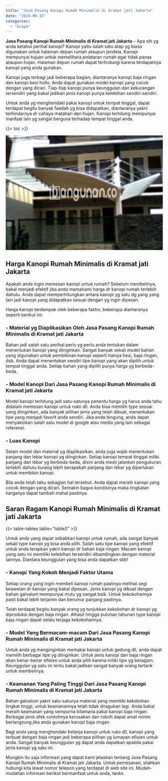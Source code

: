 ```yaml
---
title: "Jasa Pasang Kanopi Rumah Minimalis di Kramat jati Jakarta"
date: "2024-08-19"
categories: 
  - "biaya"
---
```


**Jasa Pasang Kanopi Rumah Minimalis di Kramat jati Jakarta** – Apa sih yg anda ketahui perihal kanopi? Kanopi yaitu salah satu atap yg biasa digunakan untuk halaman depan rumah ataupun jendela. Kanopi mempunyai tujuan untuk memelihara pelataran rumah agar tidak panas ataupun hujan. Halaman depan rumah dapat terlindungi karena terdapatnya kanopi yang anda gunakan.

Kanopi juga terbagi jadi beberapa bagian, diantaranya kanopi baja ringan dan kanopi besi hollo. Anda dapat gunakan model kanopi yang cocok dengan yang dicari. Tiap-tiap kanopi punya keunggulan dan kekurangan tersendiri yang bakal jadikan jenis kanopi punya kelebihan sendiri-sendiri.

Untuk anda yg menghendaki pakai kanopi untuk tempat tinggal, dapat terdapat begitu banyak faedah yg bisa didapatkan, diantaranya yakni terhindarnya dr cahaya matahari dan hujan. Kanopi terhitung mempunyai manfaat lain yg sangat berguna terhadap tempat tinggal anda.

{{< toc >}}

![Jasa Pasang Kanopi Rumah Minimalis di Kramat jati Jakarta](/images/harga-kanopi-minimalis-03.png)

## Harga Kanopi Rumah Minimalis di Kramat jati Jakarta

Apakah anda ingin memesan kanopi untuk rumah? Sebelum membelinya, bakal menjadi efektif jika anda memahami harga dr kanopi rumah terlebih dahulu. Anda dapat memperhitungkan antara kanopi yg satu dg yang yang lain jadi kanopi yang didapatkan sesuai dengan yg ingin dipesan.

Harga kanopi terdampak oleh beberapa faktor, beberapa diantaranya seperti berikut ini:

### \- Material yg Diaplikasikan Oleh Jasa Pasang Kanopi Rumah Minimalis di Kramat jati Jakarta

Bahan jadi salah satu perihal perlu yg perlu anda tentukan dalam menentukan kanopi yang diinginkan. Sangat banyak sekali model bahan yang digunakan untuk pembikinan kanopi seperti halnya besi, baja ringan, dsb. Anda dapat menentukan sendiri tipe kanopi yang akan dipilih untuk tempat tinggal anda. Setiap bahan yang dipilih punya harga yg berbeda-beda.

### \- Model Kanopi Dari Jasa Pasang Kanopi Rumah Minimalis di Kramat jati Jakarta

Model kanopi terhitung jadi satu-satunya penentu harga yg harus anda tahu didalam memesan kanopi untuk ruko dll. Anda bisa memilih type sesuai yang diinginkan, ada banyak pilihan jenis yang telah dibuat, menentukan tipe yang menjadi favorit anda sendiri. Jika anda bingung, anda dapat menyaksikan salah satu model di google atau media yang lain sebagai referensi.

### \- Luas Kanopi

Selain model dan material yg diaplikasikan, anda juga wajib menentukan panjang dan lebar kanopi yg diinginkan. Setiap kanopi tempat tinggal miliki panjang dan lebar yg berbeda-beda, disini anda mesti jalankan pengukuran terlebih dahulu kurang lebih berapakah panjang dan lebar yg diperlukan untuk membikin kanopi.

Bila anda telah tahu sebagian hal tersebut. Anda dapat meraih kanopi yang cocok dengan yang dicari. Semakin bagus kondisinya maka tingkatan harganya dapat tambah mahal pastinya.

## Saran Ragam Kanopi Rumah Minimalis di Kramat jati Jakarta

{{< table-tables table="table2" >}}

Untuk anda yang dapat sebabkan kanopi untuk rumah, ada sangat banyak sekali type kanopi yg bisa anda pilih. Salah satu tipe kanopi yang efektif untuk anda terapkan yakni kanopi dr bahan baja ringan. Macam kanopi yang satu ini memiliki kelebihan tersendiri dibandingkan dengan material lainnya. Diantara keunggulan yang bisa anda dapatkan sbb!

### \- Kanopi Yang Kokoh Menjadi Faktor Utama

Setiap orang yang ingin membeli kanopi rumah pastinya melihat segi keawetan dr kanopi yang bakal dipesan. Jenis kanopi yg dibuat dengan bahan galvalum mempunyai mutu yg sangat baik. Untuk kekokohannya pasti bakal lebih terjamin dan berumur panjang pastinya.

Telah terdapat begitu banyak orang yg tunjukkan kekokohan dr kanopi yg diproduksi dengan baja ringan. Alhasil hingga puluhan tahunan type kanopi baja ringan dapat selalu terjaga kekokohannya.

### \- Model Yang Bermacam-macam Dari Jasa Pasang Kanopi Rumah Minimalis di Kramat jati Jakarta

Untuk anda yg menginginkan memakai kanopi untuk gedung dll, anda dapat memilih berbagai tipe yg diinginkan. Untuk jenis kanopi dari baja ringan akan benar-benar efisien untuk anda pilih karena miliki tipe yg beragam. Keunggulan yg satu ini tentu bakal jadikan sangat banyak orang tertarik untuk membelinya.

### \- Keamanan Yang Paling Tinggi Dari Jasa Pasang Kanopi Rumah Minimalis di Kramat jati Jakarta

Bahan galvalum yakni satu-satunya material yang memiliki kekokohan tingkat tinggi, untuk keamanannya telah tidak diragukan lagi. Anda bakal meraih keamanan yang sempurna bilamana pakai kanopi baja ringan. Berbagai jenis efek contohnya kerusakan dan roboh dapat amat minim berlangsung jika anda gunakan kanopi baja ringan.

Bagi anda yang menghendaki belanja kanopi untuk ruko dll, kanopi yang terbuat dengan baja ringan jadi beberapa pilihan yg lumayan efisien untuk anda. Sangat banyak keunggulan yg dapat anda dapatkan apabila pakai jenis kanopi yg satu ini.

Mungkin itu saja informasi yang dapat kami jelaskan tentang Jasa Pasang Kanopi Rumah Minimalis di Kramat jati Jakarta. Untuk pemesanan, silahkan hubungi kita lewat nomor telepon yang terdapat di web site ini. Mudah-mudahan informasi berikut bermanfaat untuk anda, tanks.
